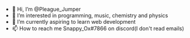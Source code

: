 - 👋 Hi, I’m @Pleague_Jumper
- 👀 I’m interested in programming, music, chemistry and physics
- 🌱 I’m currently aspiring to learn web development 
- 📫 How to reach me Snappy_Ox#7866 on discord(I don't read emails)

<!---
MegsForPresident/MegsForPresident is a ✨ special ✨ repository because its `README.md` (this file) appears on your GitHub profile.
You can click the Preview link to take a look at your changes.
--->
